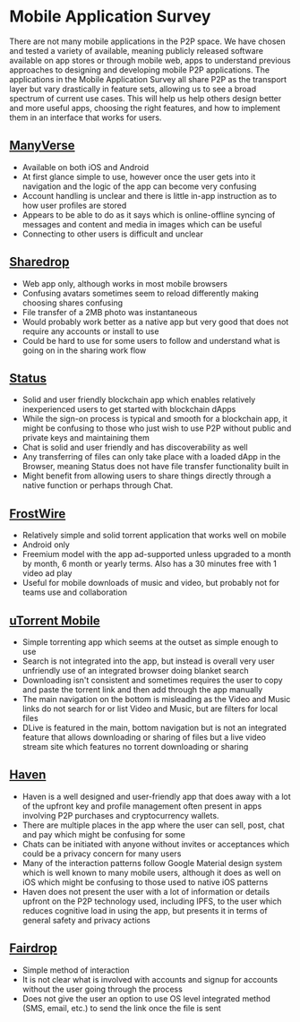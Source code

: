 # Mobile Application Survey

There are not many mobile applications in the P2P space. We have chosen and tested a variety of available, meaning publicly released software available on app stores or through mobile web, apps to understand previous approaches to designing and developing mobile P2P applications. The applications in the Mobile Application Survey all share P2P as the transport layer but vary drastically in feature sets, allowing us to see a broad spectrum of current use cases. This will help us help others design better and more useful apps, choosing the right features, and how to implement them in an interface that works for users.

## [ManyVerse](manyverse.md)

* Available on both iOS and Android
* At first glance simple to use, however once the user gets into it navigation and the logic of the app can become very confusing
* Account handling is unclear and there is little in-app instruction as to how user profiles are stored
* Appears to be able to do as it says which is online-offline syncing of messages and content and media in images which can be useful
* Connecting to other users is difficult and unclear

## [Sharedrop](sharedrop.io.md)

* Web app only, although works in most mobile browsers
* Confusing avatars sometimes seem to reload differently making choosing shares confusing
* File transfer of a 2MB photo was instantaneous
* Would probably work better as a native app but very good that does not require any accounts or install to use
* Could be hard to use for some users to follow and understand what is going on in the sharing work flow

## [Status](status.md)

* Solid and user friendly blockchain app which enables relatively inexperienced users to get started with blockchain dApps
* While the sign-on process is typical and smooth for a blockchain app, it might be confusing to those who just wish to use P2P without public and private keys and maintaining them
* Chat is solid and user friendly and has discoverability as well
* Any transferring of files can only take place with a loaded dApp in the Browser, meaning Status does not have file transfer functionality built in
* Might benefit from allowing users to share things directly through a native function or perhaps through Chat.

## [FrostWire](frostwire.md)

* Relatively simple and solid torrent application that works well on mobile
* Android only
* Freemium model with the app ad-supported unless upgraded to a month by month, 6 month or yearly terms. Also has a 30 minutes free with 1 video ad play
* Useful for mobile downloads of music and video, but probably not for teams use and collaboration

## [uTorrent Mobile](utorrent-mobile.md)

* Simple torrenting app which seems at the outset as simple enough to use
* Search is not integrated into the app, but instead is overall very user unfriendly use of an integrated browser doing blanket search
* Downloading isn't consistent and sometimes requires the user to copy and paste the torrent link and then add through the app manually
* The main navigation on the bottom is misleading as the Video and Music links do not search for or list Video and Music, but are filters for local files
* DLive is featured in the main, bottom navigation but is not an integrated feature that allows downloading or sharing of files but a live video stream site which features no torrent downloading or sharing

## [Haven](haven.md)

* Haven is a well designed and user-friendly app that does away with a lot of the upfront key and profile management often present in apps involving P2P purchases and cryptocurrency wallets.
* There are multiple places in the app where the user can sell, post, chat and pay which might be confusing for some
* Chats can be initiated with anyone without invites or acceptances which could be a privacy concern for many users
* Many of the interaction patterns follow Google Material design system which is well known to many mobile users, although it does as well on iOS which might be confusing to those used to native iOS patterns
* Haven does not present the user with a lot of information or details upfront on the P2P technology used, including IPFS, to the user which reduces cognitive load in using the app, but presents it in terms of general safety and privacy actions

## [Fairdrop](fairdrop.md)

* Simple method of interaction
* It is not clear what is involved with accounts and signup for accounts without the user going through the process
* Does not give the user an option to use OS level integrated method \(SMS, email, etc.\) to send the link once the file is sent

